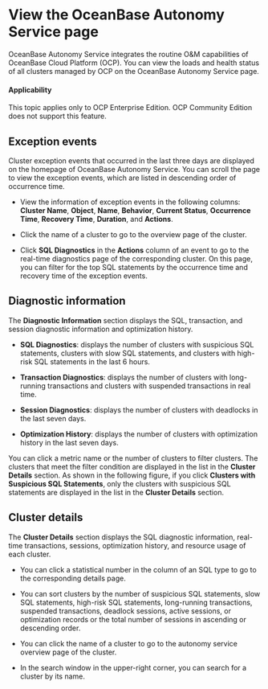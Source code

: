 # View the OceanBase Autonomy Service page

OceanBase Autonomy Service integrates the routine O&M capabilities of OceanBase Cloud Platform (OCP). You can view the loads and health status of all clusters managed by OCP on the OceanBase Autonomy Service page.

<main id="notice" type='notice'>
<h4>Applicability</h4>
<p>This topic applies only to OCP Enterprise Edition. OCP Community Edition does not support this feature. </p>
</main>

## Exception events

Cluster exception events that occurred in the last three days are displayed on the homepage of OceanBase Autonomy Service. You can scroll the page to view the exception events, which are listed in descending order of occurrence time.

* View the information of exception events in the following columns: **Cluster Name**, **Object**, **Name**, **Behavior**, **Current Status**, **Occurrence Time**, **Recovery Time**, **Duration**, and **Actions**.

* Click the name of a cluster to go to the overview page of the cluster.

* Click **SQL Diagnostics** in the **Actions** column of an event to go to the real-time diagnostics page of the corresponding cluster. On this page, you can filter for the top SQL statements by the occurrence time and recovery time of the exception events.

## Diagnostic information

The **Diagnostic Information** section displays the SQL, transaction, and session diagnostic information and optimization history.

* **SQL Diagnostics**: displays the number of clusters with suspicious SQL statements, clusters with slow SQL statements, and clusters with high-risk SQL statements in the last 6 hours.

* **Transaction Diagnostics**: displays the number of clusters with long-running transactions and clusters with suspended transactions in real time.

* **Session Diagnostics**: displays the number of clusters with deadlocks in the last seven days.

* **Optimization History**: displays the number of clusters with optimization history in the last seven days.

You can click a metric name or the number of clusters to filter clusters. The clusters that meet the filter condition are displayed in the list in the **Cluster Details** section. As shown in the following figure, if you click **Clusters with Suspicious SQL Statements**, only the clusters with suspicious SQL statements are displayed in the list in the **Cluster Details** section.

## Cluster details

The **Cluster Details** section displays the SQL diagnostic information, real-time transactions, sessions, optimization history, and resource usage of each cluster.

* You can click a statistical number in the column of an SQL type to go to the corresponding details page.

* You can sort clusters by the number of suspicious SQL statements, slow SQL statements, high-risk SQL statements, long-running transactions, suspended transactions, deadlock sessions, active sessions, or optimization records or the total number of sessions in ascending or descending order.

* You can click the name of a cluster to go to the autonomy service overview page of the cluster.

* In the search window in the upper-right corner, you can search for a cluster by its name.
